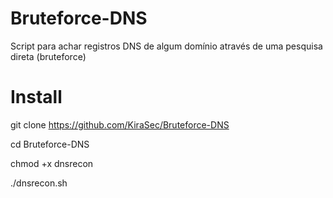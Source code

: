 # Bruteforce-DNS
Script para achar registros DNS de algum domínio através de uma pesquisa direta (bruteforce)

# Install
git clone https://github.com/KiraSec/Bruteforce-DNS

cd Bruteforce-DNS

chmod +x dnsrecon

./dnsrecon.sh
